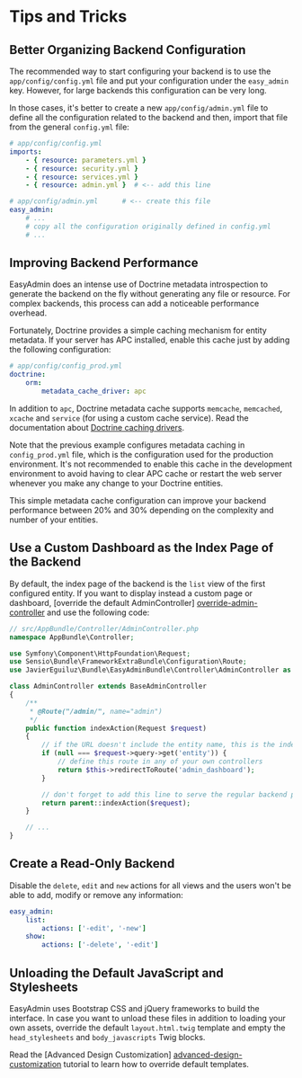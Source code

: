 Tips and Tricks
===============

Better Organizing Backend Configuration
---------------------------------------

The recommended way to start configuring your backend is to use the
`app/config/config.yml` file and put your configuration under the `easy_admin`
key. However, for large backends this configuration can be very long.

In those cases, it's better to create a new `app/config/admin.yml` file to
define all the configuration related to the backend and then, import that
file from the general `config.yml` file:

```yaml
# app/config/config.yml
imports:
    - { resource: parameters.yml }
    - { resource: security.yml }
    - { resource: services.yml }
    - { resource: admin.yml }  # <-- add this line

# app/config/admin.yml      # <-- create this file
easy_admin:
    # ...
    # copy all the configuration originally defined in config.yml
    # ...
```

Improving Backend Performance
-----------------------------

EasyAdmin does an intense use of Doctrine metadata introspection to generate
the backend on the fly without generating any file or resource. For complex
backends, this process can add a noticeable performance overhead.

Fortunately, Doctrine provides a simple caching mechanism for entity metadata.
If your server has APC installed, enable this cache just by adding the
following configuration:

```yaml
# app/config/config_prod.yml
doctrine:
    orm:
        metadata_cache_driver: apc
```

In addition to `apc`, Doctrine metadata cache supports `memcache`, `memcached`,
`xcache` and `service` (for using a custom cache service). Read the
documentation about [Doctrine caching drivers](http://symfony.com/doc/current/reference/configuration/doctrine.html#caching-drivers).

Note that the previous example configures metadata caching in `config_prod.yml`
file, which is the configuration used for the production environment. It's not
recommended to enable this cache in the development environment to avoid having
to clear APC cache or restart the web server whenever you make any change to
your Doctrine entities.

This simple metadata cache configuration can improve your backend performance
between 20% and 30% depending on the complexity and number of your entities.

Use a Custom Dashboard as the Index Page of the Backend
-------------------------------------------------------

By default, the index page of the backend is the `list` view of the first
configured entity. If you want to display instead a custom page or dashboard,
[override the default AdminController] [override-admin-controller] and use
the following code:

```php
// src/AppBundle/Controller/AdminController.php
namespace AppBundle\Controller;

use Symfony\Component\HttpFoundation\Request;
use Sensio\Bundle\FrameworkExtraBundle\Configuration\Route;
use JavierEguiluz\Bundle\EasyAdminBundle\Controller\AdminController as BaseAdminController;

class AdminController extends BaseAdminController
{
    /**
     * @Route("/admin/", name="admin")
     */
    public function indexAction(Request $request)
    {
        // if the URL doesn't include the entity name, this is the index page
        if (null === $request->query->get('entity')) {
            // define this route in any of your own controllers
            return $this->redirectToRoute('admin_dashboard');
        }

        // don't forget to add this line to serve the regular backend pages
        return parent::indexAction($request);
    }

    // ...
}
```

Create a Read-Only Backend
--------------------------

Disable the `delete`, `edit` and `new` actions for all views and the users
won't be able to add, modify or remove any information:

```yaml
easy_admin:
    list:
        actions: ['-edit', '-new']
    show:
        actions: ['-delete', '-edit']
```

Unloading the Default JavaScript and Stylesheets
------------------------------------------------

EasyAdmin uses Bootstrap CSS and jQuery frameworks to build the interface.
In case you want to unload these files in addition to loading your own assets,
override the default `layout.html.twig` template and empty the
`head_stylesheets` and `body_javascripts` Twig blocks.

Read the [Advanced Design Customization] [advanced-design-customization]
tutorial to learn how to override default templates.

[override-admin-controller]: ./customizing-admin-controller.md
[advanced-design-customization]: ./advanced-design-customization.md
